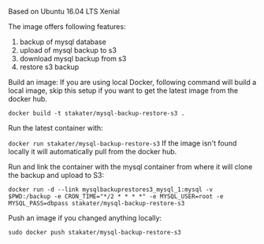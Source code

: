 Based on Ubuntu 16.04 LTS Xenial

The image offers following features:

1. backup of mysql database
2. upload of mysql backup to s3
3. download mysql backup from s3
4. restore s3 backup

Build an image:
If you are using local Docker, following command will build a local image, skip this setup if you want to get the latest image from the docker hub.

`docker build -t stakater/mysql-backup-restore-s3 .`


Run the latest container with:

`docker run stakater/mysql-backup-restore-s3`
If the image isn't found locally it will automatically pull from the docker hub.

Run and link the container with the mysql container from where it will clone the backup and upload to S3:

`docker run -d --link mysqlbackuprestores3_mysql_1:mysql -v $PWD:/backup -e CRON_TIME="*/2 * * * *" -e MYSQL_USER=root -e MYSQL_PASS=dbpass stakater/mysql-backup-restore-s3`


Push an image if you changed anything locally:

`sudo docker push stakater/mysql-backup-restore-s3`
